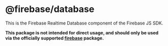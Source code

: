 # @firebase/database

This is the Firebase Realtime Database component of the Firebase JS SDK.

**This package is not intended for direct usage, and should only be used via the officially
supported [firebase](https://www.npmjs.com/package/firebase) package.**
